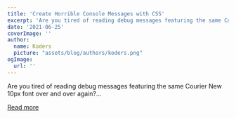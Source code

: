 ```yaml
---
title: 'Create Horrible Console Messages with CSS'
excerpt: 'Are you tired of reading debug messages featuring the same Courier New 10px font over and over again?...'
date: '2021-06-25'
coverImage: ''
author:
  name: Koders
  picture: "assets/blog/authors/koders.png"
ogImage:
  url: ''
---
```


Are you tired of reading debug messages featuring the same Courier New 10px font over and over again?...

[Read more](https://dev.to/bearevans/create-horrible-console-messages-with-css-4ob1)
